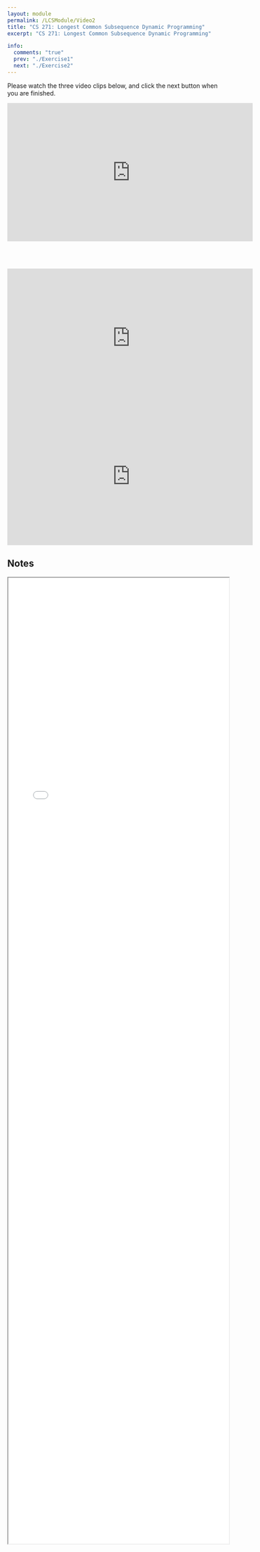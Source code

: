 ```yaml
---
layout: module
permalink: /LCSModule/Video2
title: "CS 271: Longest Common Subsequence Dynamic Programming"
excerpt: "CS 271: Longest Common Subsequence Dynamic Programming"

info:
  comments: "true"
  prev: "./Exercise1"
  next: "./Exercise2"
---
```


<p>
Please watch the three video clips below, and click the next button when you are finished.
</p>

<iframe width="560" height="315" src="https://www.youtube.com/embed/FExCTAVOUUU" frameborder="0" allow="accelerometer; autoplay; clipboard-write; encrypted-media; gyroscope; picture-in-picture" allowfullscreen></iframe>

<BR><BR>

<iframe width="560" height="315" src="https://www.youtube.com/embed/WrbO-4m_NUc" frameborder="0" allow="accelerometer; autoplay; clipboard-write; encrypted-media; gyroscope; picture-in-picture" allowfullscreen></iframe>

<iframe width="560" height="315" src="https://www.youtube.com/embed/mYKTys3UuuI?si=1GLLtHAictna6Nuf" title="YouTube video player" frameborder="0" allow="accelerometer; autoplay; clipboard-write; encrypted-media; gyroscope; picture-in-picture; web-share" allowfullscreen></iframe>

<h2>Notes</h2>

<iframe src = "../images/LCSModule/LCSBacktrace.html" width="100%" height="2200">